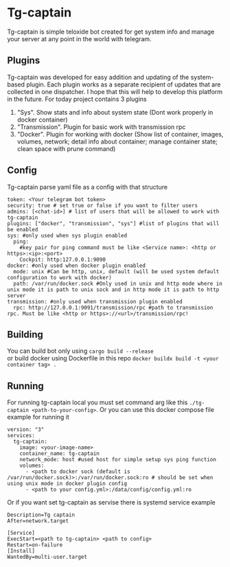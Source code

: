 # Tg-captain

Tg-captain is simple teloxide bot created for get system info and manage your server at any point in the world with telegram.

## Plugins

Tg-captain was developed for easy addition and updating of the system-based plugin. Each plugin works as a separate recipient of updates that are collected in one dispatcher. I hope that this will help to develop this platform in the future.
For today project contains 3 plugins

1. "Sys". Show stats and info about system state (Dont work properly in docker container)<br>
2. "Transmission". Plugin for basic work with transmission rpc<br>
3. "Docker". Plugin for working with docker (Show list of container, images, volumes, network; detail info about container; manage container state; clean space with prune command)

## Config

Tg-captain parse yaml file as a config with that structure

```
token: <Your telegram bot token>
security: true # set true or false if you want to filter users
admins: [<chat-id>] # list of users that will be allowed to work with tg-captain
plugins: ["docker", "transmission", "sys"] #list of plugins that will be enabled
sys: #only used when sys plugin enabled
  ping:
    #key pair for ping command must be like <Service name>: <http or https>:<ip>:<port>
    Cockpit: http:127.0.0.1:9090
docker: #only used when docker plugin enabled
  mode: unix #Can be http, unix, default (will be used system default configuration to work with docker)
  path: /var/run/docker.sock #Only used in unix and http mode where in unix mode it is path to unix sock and in http mode it is path to http server
transmission: #only used when transmission plugin enabled
  rpc: http://127.0.0.1:9091/transmission/rpc #path to transmission rpc. Must be like <http or https>://<url>/transmission/rpc!
```

## Building

You can build bot only using `cargo build --release`<br> or build docker using Dockerfile in this repo `docker buildx build -t <your container tag> .`

## Running

For running tg-captain local you must set command arg like this `./tg-captain <path-to-your-config>`.
Or you can use this docker compose file example for running it

```
version: "3"
services:
  tg-captain:
    image: <your-image-name>
    container_name: tg-captain
    network_mode: host #used host for simple setup sys ping function
    volumes:
      - <path to docker sock (default is /var/run/docker.sock)>:/var/run/docker.sock:ro # should be set when using unix mode in docker plugin config
      - <path to your config.yml>:/data/config/config.yml:ro
```

Or if you want set tg-captain as servise there is systemd service example

```
Description=Tg captain
After=network.target

[Service]
ExecStart=<path to tg-captain> <path to config>
Restart=on-failure
[Install]
WantedBy=multi-user.target
```
